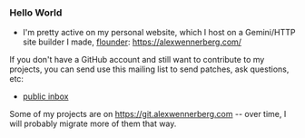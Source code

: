 ### Hello World

* I'm pretty active on my personal website, which I host on a Gemini/HTTP site builder I made, [flounder](https://git.alexwennerberg.com/flounder/): https://alexwennerberg.com/

If you don't have a GitHub account and still want to contribute to my projects, you can send use this mailing list to send patches, ask questions, etc:

* [public inbox](https://lists.sr.ht/~aw/hi)

Some of my projects are on https://git.alexwennerberg.com -- over time, I will probably migrate more of them that way.
